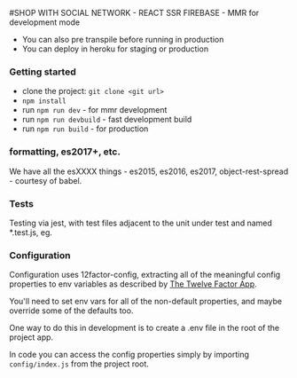 #SHOP WITH SOCIAL NETWORK - REACT SSR FIREBASE - MMR for development mode

* You can also pre transpile before running in production
* You can deploy in heroku for staging or production


### Getting started

* clone the project: `git clone <git url>`
* `npm install`
* run `npm run dev` - for mmr development
* run `npm run devbuild` - fast development build
* run `npm run build` - for production


### formatting, es2017+, etc.

We have all the esXXXX things - es2015, es2016, es2017, object-rest-spread - courtesy of babel.

### Tests

Testing via jest, with test files adjacent to the unit under test and named \*.test.js, eg.

### Configuration

Configuration uses 12factor-config, extracting all of the meaningful config properties to env
variables as described by [The Twelve Factor App](https://12factor.net/).

You'll need to set env vars for all of the non-default properties, and maybe override some of
the defaults too.

One way to do this in development is to create a .env file in the root of the project app.

In code you can access the config properties simply by importing `config/index.js` from the project root.
